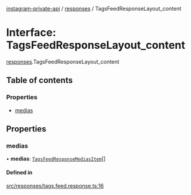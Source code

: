 [instagram-private-api](../../README.md) / [responses](../../modules/responses.md) / TagsFeedResponseLayout_content

# Interface: TagsFeedResponseLayout\_content

[responses](../../modules/responses.md).TagsFeedResponseLayout_content

## Table of contents

### Properties

- [medias](TagsFeedResponseLayout_content.md#medias)

## Properties

### medias

• **medias**: [`TagsFeedResponseMediasItem`](TagsFeedResponseMediasItem.md)[]

#### Defined in

[src/responses/tags.feed.response.ts:16](https://github.com/Nerixyz/instagram-private-api/blob/b3351b9/src/responses/tags.feed.response.ts#L16)
